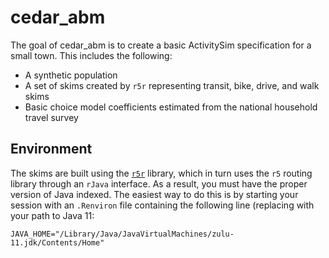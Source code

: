 
# cedar_abm

<!-- badges: start -->
<!-- badges: end -->

The goal of cedar_abm is to create a basic ActivitySim specification for a small 
town. This includes the following:

  - A synthetic population
  - A set of skims created by `r5r` representing transit, bike, drive, and walk skims
  - Basic choice model coefficients estimated from the national household travel survey
  
  
## Environment

The skims are built using the [`r5r`](https://github.com/ipeaGIT/r5r) library,
which in turn uses the `r5` routing library through an `rJava` interface. As a
result, you must have the proper version of Java indexed. The easiest way 
to do this is by starting your session with an `.Renviron` file containing the following
line (replacing with your path to Java 11:

```
JAVA_HOME="/Library/Java/JavaVirtualMachines/zulu-11.jdk/Contents/Home"
```



